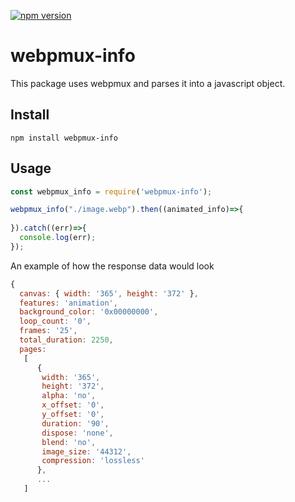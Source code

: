 [![npm version](https://badge.fury.io/js/webpmux-info.svg)](https://badge.fury.io/js/webpmux-info)

# webpmux-info 
This package uses webpmux and parses it into a javascript object.

## Install

```
npm install webpmux-info
```

## Usage

```javascript
const webpmux_info = require('webpmux-info');

webpmux_info("./image.webp").then((animated_info)=>{
	
}).catch((err)=>{
  console.log(err);
});
```
An example of how the response data would look

```javascript
{ 
  canvas: { width: '365', height: '372' },
  features: 'animation',
  background_color: '0x00000000',
  loop_count: '0',
  frames: '25',
  total_duration: 2250,
  pages:
   [ 
      {
       width: '365',
       height: '372',
       alpha: 'no',
       x_offset: '0',
       y_offset: '0',
       duration: '90',
       dispose: 'none',
       blend: 'no',
       image_size: '44312',
       compression: 'lossless' 
      },
      ...
   ]
```
